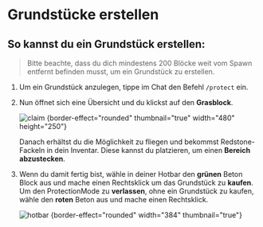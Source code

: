 # Grundstücke erstellen

## So kannst du ein Grundstück erstellen:

> Bitte beachte, dass du dich mindestens 200 Blöcke weit vom Spawn entfernt befinden musst, um ein Grundstück zu
> erstellen.

1. Um ein Grundstück anzulegen, tippe im Chat den Befehl `/protect` ein.
2. Nun öffnet sich eine Übersicht und du klickst auf den **Grasblock**.

   ![claim](plot-menu-creation.png) {border-effect="rounded" thumbnail="true" width="480" height="250"}

   Danach erhältst du die Möglichkeit zu fliegen
   und bekommst Redstone-Fackeln in dein Inventar. Diese kannst du platzieren, um einen **Bereich abzustecken**.

3. Wenn du damit fertig bist, wähle in deiner Hotbar den **grünen** Beton Block aus und mache einen <shortcut>
   Rechtsklick</shortcut> um das Grundstück zu **kaufen**. \
   Um den ProtectionMode zu **verlassen**, ohne ein Grundstück zu kaufen, wähle den **roten** Beton aus und mache
   einen <shortcut>Rechtsklick</shortcut>.

   ![hotbar](plot-create-confirm-cancel.png) {border-effect="rounded" width="384" thumbnail="true"}